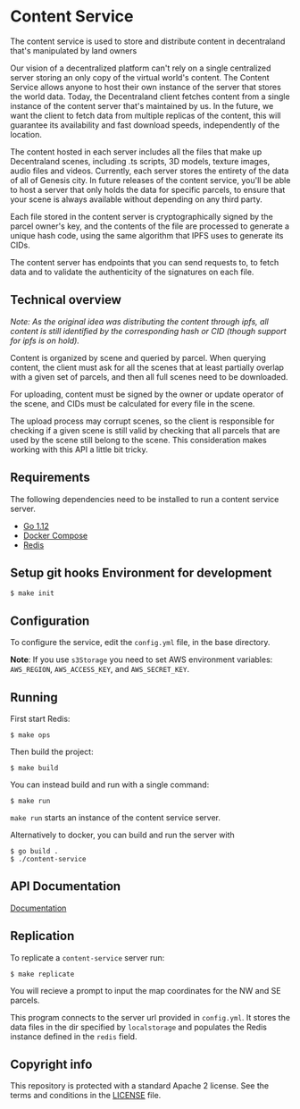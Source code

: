 # Content Service

The content service is used to store and distribute content in decentraland that's manipulated by land owners

Our vision of a decentralized platform can't rely on a single centralized server storing an only copy of the virtual world's content. The Content Service allows anyone to host their own instance of the server that stores the world data. Today, the Decentraland client fetches content from a single instance of the content server that's maintained by us. In the future, we want the client to fetch data from multiple replicas of the content, this will guarantee its availability and fast download speeds, independently of the location.

The content hosted in each server includes all the files that make up Decentraland scenes, including .ts scripts, 3D models, texture images, audio files and videos. Currently, each server stores the entirety of the data of all of Genesis city. In future releases of the content service, you'll be able to host a server that only holds the data for specific parcels, to ensure that your scene is always available without depending on any third party.

Each file stored in the content server is cryptographically signed by the parcel owner's key, and the contents of the file are processed to generate a unique hash code, using the same algorithm that IPFS uses to generate its CIDs.

The content server has endpoints that you can send requests to, to fetch data and to validate the authenticity of the signatures on each file.

## Technical overview

*Note: As the original idea was distributing the content through ipfs, all content is still identified by the corresponding hash or CID (though support for ipfs is on hold).* 

Content is organized by scene and queried by parcel. When querying content, the client must ask for all the scenes that at least partially overlap with a given set of parcels, and then all full scenes need to be downloaded.

For uploading, content must be signed by the owner or update operator of the scene, and CIDs must be calculated for every file in the scene.

The upload process may corrupt scenes, so the client is responsible for checking if a given scene is still valid by checking that all parcels that are used by the scene still belong to the scene. This consideration makes working with this API a little bit tricky.

## Requirements

The following dependencies need to be installed to run a content service server.

- [Go 1.12](https://golang.org/dl/)
- [Docker Compose](https://docs.docker.com/compose/)
- [Redis](https://redis.io)

## Setup git hooks Environment for development

```
$ make init
```


## Configuration

To configure the service, edit the `config.yml` file, in the base directory.

**Note**: If you use `s3Storage` you need to set AWS environment variables: `AWS_REGION`, `AWS_ACCESS_KEY`, and `AWS_SECRET_KEY`.

## Running

First start Redis:

```
$ make ops
```

Then build the project:

```
$ make build
```

You can instead build and run with a single command:

```
$ make run
```

`make run` starts an instance of the content service server.

Alternatively to docker, you can build and run the server with
```
$ go build .
$ ./content-service
```

## API Documentation

[Documentation](https://github.com/decentraland/content-service/blob/master/docs/APIDOC.go)

## Replication

To replicate a `content-service` server run:

```
$ make replicate
```

You will recieve a prompt to input the map coordinates for the NW and SE parcels.

This program connects to the server url provided in `config.yml`. It stores the data files in the dir specified by `localstorage` and populates the Redis instance defined in the `redis` field.

## Copyright info
This repository is protected with a standard Apache 2 license. See the terms and conditions in the [LICENSE](https://github.com/decentraland/content-service/blob/master/LICENSE) file.
